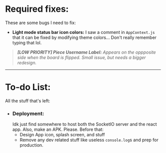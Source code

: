 # Required fixes:
These are some bugs I need to fix:

- **Light mode status bar icon colors:** I saw a comment in `AppContext.js` that it can be fixed by modifying theme colors...  Don't really remember typing that lol.
> ***[LOW PRIORITY] Piece Username Label:** Appears on the oppposite side when the board is flipped. Small issue, but needs a bigger redesign.*

<!-- 
- **Loading saved storage:** Is able to load fine, but let's the app proceed to load with default data (`clientId` and `clientName`), which messes things up. **Don't let the app load until `AsyncStorage` data is populated.** Blank Screen maybe? -->
<!-- - **Piece drag lag:** The more inputs, the laggier. Probably will have to cap the amount of drag emits rather than throwing out every drag callback. -->
<!-- - **Light mode accent colors:** Not made yet, probably just needs new background colors. Current accent colors don't match light mode. -->

---

# To-do List:
All the stuff that's left:
- ### Deployment:
    Idk just find somewhere to host both the SocketIO server and the react app. Also, make an APK. Please. Before that:
    - Design App icon, splash screen, and stuff
    - Remove any dev related stuff like useless `console.log`s and prep for production.
